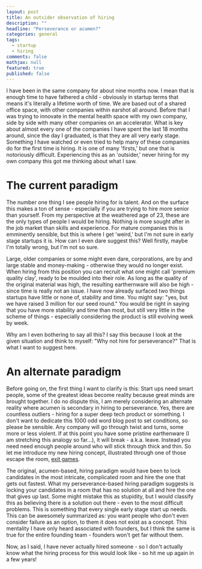```yaml
---
layout: post
title: An outsider observation of hiring
description: ""
headline: "Perseverance or acumen?"
categories: general
tags:
  - startup
  - hiring
comments: false
mathjax: null
featured: true
published: false
---
```


I have been in the same company for about nine months now. I mean that is enough time to have fathered a child - obviously in startup terms that means it's literally a lifetime worth of time. We are based out of a shared office space, with other companies within earshot all around. Before that I was trying to innovate in the mental health space with my own company, side by side with many other companies on an accelerator. What is key about almost every one of the companies I have spent the last 18 months around, since the day I graduated, is that they are all very early stage. Something I have watched or even tried to help many of these companies do for the first time is hiring. It is one of many 'firsts,' but one that is notoriously difficult. Experiencing this as an 'outsider,' never hiring for my own company this got me thinking about what I saw.

# The current paradigm
The number one thing I see people hiring for is talent. And on the surface this makes a ton of sense - especially if you are trying to hire more senior than yourself. From my perspective at the weathered age of 23, these are the only types of people I would be hiring. Nothing is more sought after in the job market than skills and experience. For mature companies this is emminently sensible, but this is where I get 'weird,' but I'm not sure in early stage startups it is. How can I even dare suggest this? Well firstly, maybe I'm totally wrong, but I'm not so sure.

Large, older companies or some might even dare, corporations, are by and large stable and money-making - otherwise they would no longer exist. When hiring from this position you can recruit what one might call 'premium quality clay', ready to be moulded into their role. As long as the quality of the original material was high, the resulting earthernware will also be high - since time is really not an issue. I have now already surfaced two things startups have little or none of, stability and time. You might say: "yes, but we have raised 3 million for our seed round." You would be right in saying that you have more stability and time than most, but still very little in the scheme of things - especially considering the product is still evolving week by week.

Why am I even bothering to say all this? I say this because I look at the given situation and think to myself: "Why not hire for perseverance?" That is what I want to suggest here.

# An alternate paradigm
Before going on, the first thing I want to clarify is this: Start ups need smart people, some of the greatest ideas become reality because great minds are brought together. I do no dispute this, I am merely considering an alternate reality where acumen is secondary in hiring to perseverance. Yes, there are countless outliers - hiring for a super deep tech product or something. I don't want to dedicate this 1000 odd word blog post to set conditions, so please be sensible. Any company will go through twist and turns, some more or less violent. If at this point you have some pristine earthenware (I am stretching this analogy so far...), it will break - a.k.a. leave. Instead you need need enough people around who will stick through thick and thin. So let me introduce my new hiring concept, illustrated through one of those escape the room, [exit games](https://youtu.be/O6_eHR0YAgo?t=54s).

The original, acumen-based, hiring paradigm would have been to lock candidates in the most intricate, complicated room and hire the one that gets out fastest. What my perseverance-based hiring paradigm suggests is locking your candidates in a room that has no solution at all and hire the one that gives up last. Some might mistake this as stupidity, but I would classify this as believing there is a solution out there - even to the most difficult problems. This is something that every single early stage start up needs. This can be awesomely summarized as: you want people who don't even consider failure as an option, to them it does not exist as a concept. This mentality I have only heard associated with founders, but I think the same is true for the entire founding team - founders won't get far without them.

Now, as I said, I have never actually hired someone - so I don't actually know what the hiring process for this would look like - so hit me up again in a few years!


